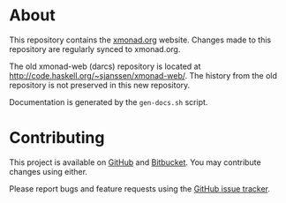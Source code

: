 # About

This repository contains the [xmonad.org](http://xmonad.org) website. Changes made to this repository are regularly synced to xmonad.org.

The old xmonad-web (darcs) repository is located at http://code.haskell.org/~sjanssen/xmonad-web/. The history from the old repository is not preserved in this new repository.

Documentation is generated by the `gen-docs.sh` script.

# Contributing

This project is available on [GitHub](https://github.com/davidlazar/xmonad.org) and [Bitbucket](https://bitbucket.org/davidlazar/xmonad.org/). You may contribute changes using either.

Please report bugs and feature requests using the [GitHub issue tracker](https://github.com/davidlazar/xmonad.org/issues).
